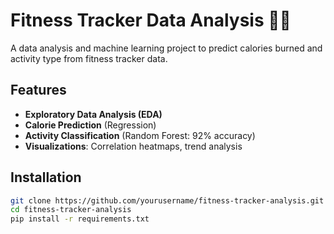 # Fitness Tracker Data Analysis 🏃‍♂️


A data analysis and machine learning project to predict calories burned and activity type from fitness tracker data.

## Features
- **Exploratory Data Analysis (EDA)**
- **Calorie Prediction** (Regression)
- **Activity Classification** (Random Forest: 92% accuracy)
- **Visualizations**: Correlation heatmaps, trend analysis

## Installation
```bash
git clone https://github.com/yourusername/fitness-tracker-analysis.git
cd fitness-tracker-analysis
pip install -r requirements.txt
